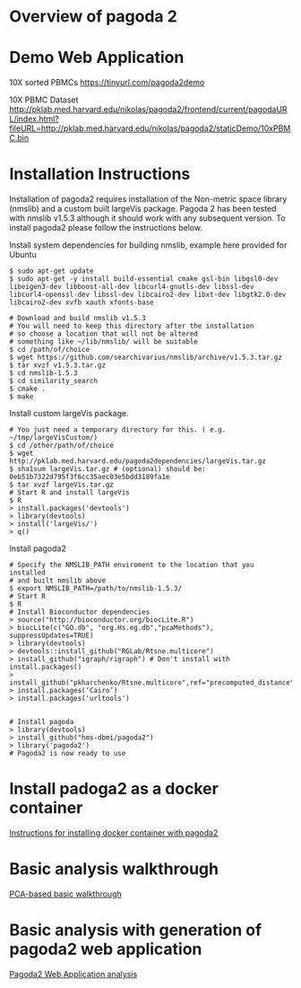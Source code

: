 # Overview of pagoda 2

# Demo Web Application

10X sorted PBMCs
https://tinyurl.com/pagoda2demo

10X PBMC Dataset
http://pklab.med.harvard.edu/nikolas/pagoda2/frontend/current/pagodaURL/index.html?fileURL=http://pklab.med.harvard.edu/nikolas/pagoda2/staticDemo/10xPBMC.bin

# Installation Instructions

Installation of pagoda2 requires installation of the Non-metric space library (nmslib)
and a custom built largeVis package. Pagoda 2 has been tested with nmslib v1.5.3 although
it should work with any subsequent version. To install pagoda2 please follow the instructions below.


Install system dependencies for building nmslib, example here provided for Ubuntu
```
$ sudo apt-get update
$ sudo apt-get -y install build-essential cmake gsl-bin libgsl0-dev libeigen3-dev libboost-all-dev libcurl4-gnutls-dev libssl-dev libcurl4-openssl-dev libssl-dev libcairo2-dev libxt-dev libgtk2.0-dev libcairo2-dev xvfb xauth xfonts-base

# Download and build nmslib v1.5.3
# You will need to keep this directory after the installation
# so choose a location that will not be altered
# something like ~/lib/nmslib/ will be suitable
$ cd /path/of/choice
$ wget https://github.com/searchivarius/nmslib/archive/v1.5.3.tar.gz
$ tar xvzf v1.5.3.tar.gz
$ cd nmslib-1.5.3
$ cd similarity_search
$ cmake .
$ make
```

Install custom largeVis package.
```
# You just need a temporary directory for this. ( e.g. ~/tmp/largeVisCustom/)
$ cd /other/path/of/choice
$ wget http://pklab.med.harvard.edu/pagoda2dependencies/largeVis.tar.gz
$ sha1sum largeVis.tar.gz # (optional) should be: 0eb51b7322d795f3f6cc35aec03e5bdd3189fa1e
$ tar xvzf largeVis.tar.gz
# Start R and install largeVis
$ R
> install.packages('devtools')
> library(devtools)
> install('largeVis/')
> q()
```

Install pagoda2
```
# Specify the NMSLIB_PATH enviroment to the location that you installed
# and built nmslib above
$ export NMSLIB_PATH=/path/to/nmslib-1.5.3/
# Start R
$ R
# Install Bioconductor dependencies
> source("http://bioconductor.org/biocLite.R")
> biocLite(c("GO.db", "org.Hs.eg.db","pcaMethods"), suppressUpdates=TRUE)
> library(devtools)
> devtools::install_github("RGLab/Rtsne.multicore")
> install_github("igraph/rigraph") # Don't install with install.packages()
> install_github("pkharchenko/Rtsne.multicore",ref="precomputed_distance")
> install.packages(‘Cairo’)
> install.packages('urltools')


# Install pagoda
> library(devtools)
> install_github("hms-dbmi/pagoda2")
> library('pagoda2')
# Pagoda2 is now ready to use
```

# Install padoga2 as a docker container
[Instructions for installing docker container with pagoda2](vignettes/Docker.md)

# Basic analysis walkthrough
[PCA-based basic walkthrough](http://pklab.med.harvard.edu/peterk/p2.walkthrough.html)

# Basic analysis with generation of pagoda2 web application
[Pagoda2 Web Application analysis](vignettes/pagoda2.Rmd)

